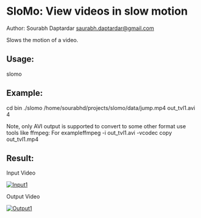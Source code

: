 SloMo: View videos in slow motion
=================================

Author: Sourabh Daptardar <saurabh.daptardar@gmail.com>

Slows the motion of a video.


Usage:
-----
slomo <inputvideo> <outputvideo> <slowdownfactor>

Example:
-------
cd bin
./slomo /home/sourabhd/projects/slomo/data/jump.mp4 out_tvl1.avi 4

Note, only AVI output is supported to convert to some other format use tools like ffmpeg:
For exampleffmpeg -i out_tvl1.avi -vcodec copy out_tvl1.mp4

Result:
--------


Input Video

[![Input1](http://img.youtube.com/vi/FIgHQ_ouPrI/0.jpg)](http://www.youtube.com/watch?v=FIgHQ_ouPrI)



Output Video 

[![Output1](http://img.youtube.com/vi/zlF1AWwzNYw/0.jpg)](http://www.youtube.com/watch?v=zlF1AWwzNYw)
